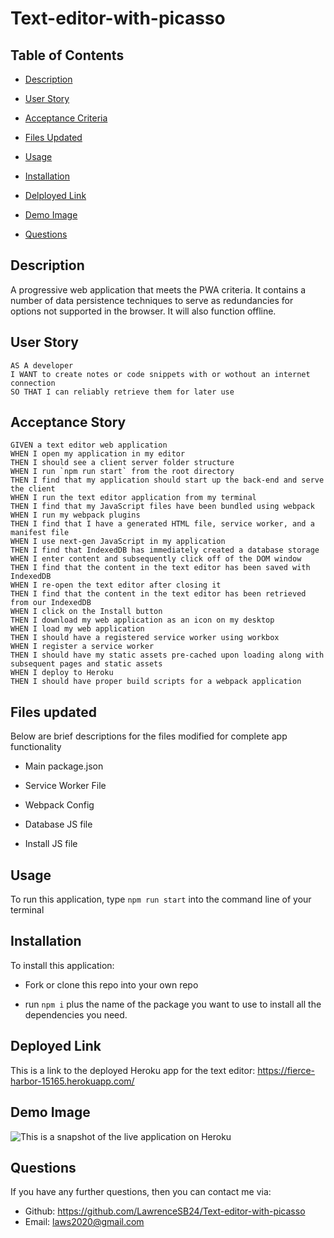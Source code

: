 # Text-editor-with-picasso

## Table of Contents
- [Description](!Description)

- [User Story](!User-Story)

- [Acceptance Criteria](!Acceptance-Criteria)

- [Files Updated](!Files-Updated)

- [Usage](!Usage)

- [Installation](!Installation)

- [Delployed Link](!Deployed-Link)

- [Demo Image](!Demo-Image)

- [Questions](!Questions)

## Description

A progressive web application that meets the PWA criteria. It contains a number of data persistence techniques to serve as redundancies for options not supported in the browser. It will also function offline.

## User Story
```
AS A developer
I WANT to create notes or code snippets with or wothout an internet connection
SO THAT I can reliably retrieve them for later use
```

## Acceptance Story
```
GIVEN a text editor web application
WHEN I open my application in my editor
THEN I should see a client server folder structure
WHEN I run `npm run start` from the root directory
THEN I find that my application should start up the back-end and serve the client
WHEN I run the text editor application from my terminal
THEN I find that my JavaScript files have been bundled using webpack
WHEN I run my webpack plugins
THEN I find that I have a generated HTML file, service worker, and a manifest file
WHEN I use next-gen JavaScript in my application
THEN I find that IndexedDB has immediately created a database storage
WHEN I enter content and subsequently click off of the DOM window
THEN I find that the content in the text editor has been saved with IndexedDB
WHEN I re-open the text editor after closing it
THEN I find that the content in the text editor has been retrieved from our IndexedDB
WHEN I click on the Install button
THEN I download my web application as an icon on my desktop
WHEN I load my web application
THEN I should have a registered service worker using workbox
WHEN I register a service worker
THEN I should have my static assets pre-cached upon loading along with subsequent pages and static assets
WHEN I deploy to Heroku
THEN I should have proper build scripts for a webpack application
```

## Files updated

Below are brief descriptions for the files modified for complete app functionality

* Main package.json
<!-- Added rules for scripts to run by -->
<!-- Original scripts object
    scripts: {
        "start:dev":
        "start":
        "server":
        "build":
        "install":
        "client":
    } 
-->

* Service Worker File
<!-- 
- Implemented asset caching 
- Asset cache function is basic and will require fine tuning. Asset cahce function taken from mini-project for contact directory
-->

* Webpack Config
<!-- 
- Added plugins
- Added module rules for CSS and JS loaders.
 -->

* Database JS file
<!-- Added logic to methods for retrieving and accepting some content to database-->

* Install JS file
<!-- Added event handlers for editor functions -->

## Usage

To run this application, type `npm run start` into the command line of your terminal

## Installation

To install this application:

- Fork or clone this repo into your own repo

- run `npm i` plus the name of the package you want to use to install all the dependencies you need.

## Deployed Link

This is a link to the deployed Heroku app for the text editor: https://fierce-harbor-15165.herokuapp.com/

## Demo Image
![This is a snapshot of the live application on Heroku](../Text-editor-with-picasso/Images/screencapture-fierce-harbor-15165-herokuapp-2022-05-07-21_08_39.png)

## Questions

If you have any further questions, then you can contact me via:
- Github: https://github.com/LawrenceSB24/Text-editor-with-picasso
- Email: [laws2020@gmail.com](laws2020@gmail.com)
